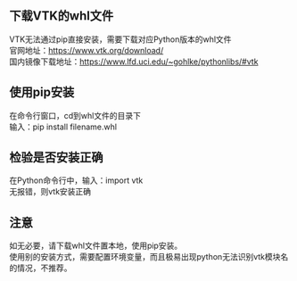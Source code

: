 ## 下载VTK的whl文件
VTK无法通过pip直接安装，需要下载对应Python版本的whl文件   
官网地址：https://www.vtk.org/download/  
国内镜像下载地址：https://www.lfd.uci.edu/~gohlke/pythonlibs/#vtk  
## 使用pip安装
在命令行窗口，cd到whl文件的目录下  
输入：pip install filename.whl
## 检验是否安装正确
在Python命令行中，输入：import vtk  
无报错，则vtk安装正确
## 注意
如无必要，请下载whl文件置本地，使用pip安装。  
使用别的安装方式，需要配置环境变量，而且极易出现python无法识别vtk模块名的情况，不推荐。
